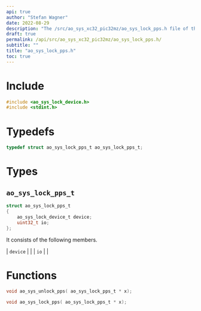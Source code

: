 ```yaml
---
api: true
author: "Stefan Wagner"
date: 2022-08-29
description: "The /src/ao_sys_xc32_pic32mz/ao_sys_lock_pps.h file of the ao real-time operating system."
draft: true
permalink: /api/src/ao_sys_xc32_pic32mz/ao_sys_lock_pps.h/
subtitle: ""
title: "ao_sys_lock_pps.h"
toc: true
---
```


# Include

```c
#include <ao_sys_lock_device.h>
#include <stdint.h>
```

# Typedefs

```c
typedef struct ao_sys_lock_pps_t ao_sys_lock_pps_t;
```

# Types

## `ao_sys_lock_pps_t`

```c
struct ao_sys_lock_pps_t
{
    ao_sys_lock_device_t device;
    uint32_t io;
};
```

It consists of the following members.

| `device` | |
| `io` | |

# Functions

```c
void ao_sys_unlock_pps( ao_sys_lock_pps_t * x);
```

```c
void ao_sys_lock_pps( ao_sys_lock_pps_t * x);
```

